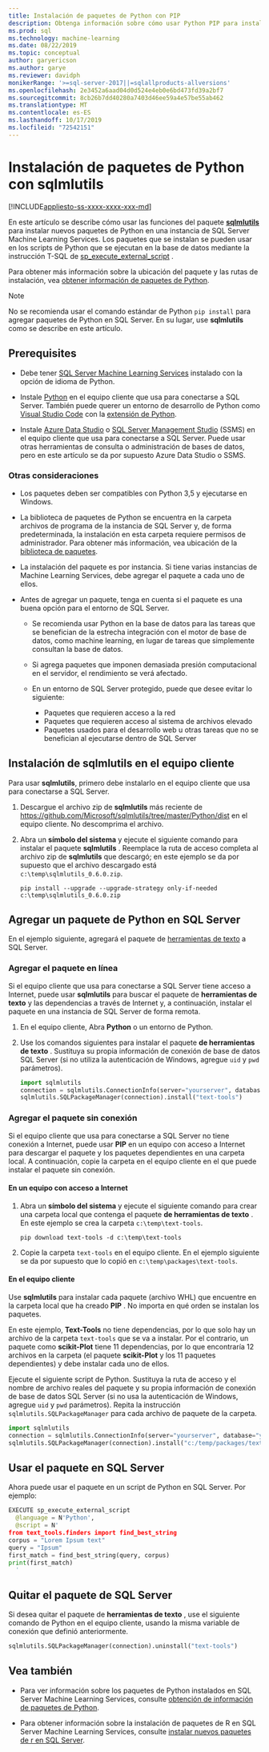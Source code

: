 ```yaml
---
title: Instalación de paquetes de Python con PIP
description: Obtenga información sobre cómo usar Python PIP para instalar nuevos paquetes de Python en una instancia de SQL Server Machine Learning Services.
ms.prod: sql
ms.technology: machine-learning
ms.date: 08/22/2019
ms.topic: conceptual
author: garyericson
ms.author: garye
ms.reviewer: davidph
monikerRange: '>=sql-server-2017||=sqlallproducts-allversions'
ms.openlocfilehash: 2e3452a6aad04d0d524e4eb0e6bd473fd39a2bf7
ms.sourcegitcommit: 8cb26b7dd40280a7403d46ee59a4e57be55ab462
ms.translationtype: MT
ms.contentlocale: es-ES
ms.lasthandoff: 10/17/2019
ms.locfileid: "72542151"
---
```

# <a name="install-python-packages-with-sqlmlutils"></a>Instalación de paquetes de Python con sqlmlutils

[!INCLUDE[appliesto-ss-xxxx-xxxx-xxx-md](../../includes/appliesto-ss-xxxx-xxxx-xxx-md.md)]

En este artículo se describe cómo usar las funciones del paquete [**sqlmlutils**](https://github.com/Microsoft/sqlmlutils) para instalar nuevos paquetes de Python en una instancia de SQL Server Machine Learning Services. Los paquetes que se instalan se pueden usar en los scripts de Python que se ejecutan en la base de datos mediante la instrucción T-SQL de [sp_execute_external_script](https://docs.microsoft.com/sql/relational-databases/system-stored-procedures/sp-execute-external-script-transact-sql) .

Para obtener más información sobre la ubicación del paquete y las rutas de instalación, vea [obtener información de paquetes de Python](../package-management/python-package-information.md).

> [!NOTE]
> No se recomienda usar el comando estándar de Python `pip install` para agregar paquetes de Python en SQL Server. En su lugar, use **sqlmlutils** como se describe en este artículo.

## <a name="prerequisites"></a>Prerequisites

+ Debe tener [SQL Server Machine Learning Services](../install/sql-machine-learning-services-windows-install.md) instalado con la opción de idioma de Python.

+ Instale [Python](https://www.python.org/) en el equipo cliente que usa para conectarse a SQL Server. También puede querer un entorno de desarrollo de Python como [Visual Studio Code](https://code.visualstudio.com/download) con la [extensión de Python](https://marketplace.visualstudio.com/items?itemName=ms-python.python). 

+ Instale [Azure Data Studio](https://docs.microsoft.com/sql/azure-data-studio/what-is) o [SQL Server Management Studio](https://docs.microsoft.com/sql/ssms/sql-server-management-studio-ssms) (SSMS) en el equipo cliente que usa para conectarse a SQL Server. Puede usar otras herramientas de consulta o administración de bases de datos, pero en este artículo se da por supuesto Azure Data Studio o SSMS.

### <a name="other-considerations"></a>Otras consideraciones

+ Los paquetes deben ser compatibles con Python 3,5 y ejecutarse en Windows.

+ La biblioteca de paquetes de Python se encuentra en la carpeta archivos de programa de la instancia de SQL Server y, de forma predeterminada, la instalación en esta carpeta requiere permisos de administrador. Para obtener más información, vea ubicación de la [biblioteca de paquetes](../package-management/python-package-information.md#default-python-library-location).

+ La instalación del paquete es por instancia. Si tiene varias instancias de Machine Learning Services, debe agregar el paquete a cada uno de ellos.

+ Antes de agregar un paquete, tenga en cuenta si el paquete es una buena opción para el entorno de SQL Server.

  + Se recomienda usar Python en la base de datos para las tareas que se benefician de la estrecha integración con el motor de base de datos, como machine learning, en lugar de tareas que simplemente consultan la base de datos.

  + Si agrega paquetes que imponen demasiada presión computacional en el servidor, el rendimiento se verá afectado.

  + En un entorno de SQL Server protegido, puede que desee evitar lo siguiente:
    + Paquetes que requieren acceso a la red
    + Paquetes que requieren acceso al sistema de archivos elevado
    + Paquetes usados para el desarrollo web u otras tareas que no se benefician al ejecutarse dentro de SQL Server

## <a name="install-sqlmlutils-on-the-client-computer"></a>Instalación de sqlmlutils en el equipo cliente

Para usar **sqlmlutils**, primero debe instalarlo en el equipo cliente que usa para conectarse a SQL Server.

1. Descargue el archivo zip de **sqlmlutils** más reciente de https://github.com/Microsoft/sqlmlutils/tree/master/Python/dist en el equipo cliente. No descomprima el archivo.

1. Abra un **símbolo del sistema** y ejecute el siguiente comando para instalar el paquete **sqlmlutils** . Reemplace la ruta de acceso completa al archivo zip de **sqlmlutils** que descargó; en este ejemplo se da por supuesto que el archivo descargado está `c:\temp\sqlmlutils_0.6.0.zip`.

   ```console
   pip install --upgrade --upgrade-strategy only-if-needed c:\temp\sqlmlutils_0.6.0.zip
   ```

## <a name="add-a-python-package-on-sql-server"></a>Agregar un paquete de Python en SQL Server

En el ejemplo siguiente, agregará el paquete de [herramientas de texto](https://pypi.org/project/text-tools/) a SQL Server.

### <a name="add-the-package-online"></a>Agregar el paquete en línea

Si el equipo cliente que usa para conectarse a SQL Server tiene acceso a Internet, puede usar **sqlmlutils** para buscar el paquete de **herramientas de texto** y las dependencias a través de Internet y, a continuación, instalar el paquete en una instancia de SQL Server de forma remota.

1. En el equipo cliente, Abra **Python** o un entorno de Python.

1. Use los comandos siguientes para instalar el paquete **de herramientas de texto** . Sustituya su propia información de conexión de base de datos SQL Server (si no utiliza la autenticación de Windows, agregue `uid` y `pwd` parámetros).

   ```python
   import sqlmlutils
   connection = sqlmlutils.ConnectionInfo(server="yourserver", database="yourdatabase")
   sqlmlutils.SQLPackageManager(connection).install("text-tools")
   ```

### <a name="add-the-package-offline"></a>Agregar el paquete sin conexión

Si el equipo cliente que usa para conectarse a SQL Server no tiene conexión a Internet, puede usar **PIP** en un equipo con acceso a Internet para descargar el paquete y los paquetes dependientes en una carpeta local. A continuación, copie la carpeta en el equipo cliente en el que puede instalar el paquete sin conexión.

#### <a name="on-a-computer-with-internet-access"></a>En un equipo con acceso a Internet

1. Abra un **símbolo del sistema** y ejecute el siguiente comando para crear una carpeta local que contenga el paquete **de herramientas de texto** . En este ejemplo se crea la carpeta `c:\temp\text-tools`.

   ```console
   pip download text-tools -d c:\temp\text-tools
   ```

1. Copie la carpeta `text-tools` en el equipo cliente. En el ejemplo siguiente se da por supuesto que lo copió en `c:\temp\packages\text-tools`.

#### <a name="on-the-client-computer"></a>En el equipo cliente

Use **sqlmlutils** para instalar cada paquete (archivo WHL) que encuentre en la carpeta local que ha creado **PIP** . No importa en qué orden se instalan los paquetes.

En este ejemplo, **Text-Tools** no tiene dependencias, por lo que solo hay un archivo de la carpeta `text-tools` que se va a instalar. Por el contrario, un paquete como **scikit-Plot** tiene 11 dependencias, por lo que encontraría 12 archivos en la carpeta (el paquete **scikit-Plot** y los 11 paquetes dependientes) y debe instalar cada uno de ellos.

Ejecute el siguiente script de Python. Sustituya la ruta de acceso y el nombre de archivo reales del paquete y su propia información de conexión de base de datos SQL Server (si no usa la autenticación de Windows, agregue `uid` y `pwd` parámetros). Repita la instrucción `sqlmlutils.SQLPackageManager` para cada archivo de paquete de la carpeta.

```python
import sqlmlutils
connection = sqlmlutils.ConnectionInfo(server="yourserver", database="yourdatabase")
sqlmlutils.SQLPackageManager(connection).install("c:/temp/packages/text-tools/text_tools-1.0.0-py3-none-any.whl")
```

## <a name="use-the-package-in-sql-server"></a>Usar el paquete en SQL Server

Ahora puede usar el paquete en un script de Python en SQL Server. Por ejemplo:

```python
EXECUTE sp_execute_external_script
  @language = N'Python',
  @script = N'
from text_tools.finders import find_best_string
corpus = "Lorem Ipsum text"
query = "Ipsum"
first_match = find_best_string(query, corpus)
print(first_match)
  '
```

## <a name="remove-the-package-from-sql-server"></a>Quitar el paquete de SQL Server

Si desea quitar el paquete de **herramientas de texto** , use el siguiente comando de Python en el equipo cliente, usando la misma variable de conexión que definió anteriormente.

```python
sqlmlutils.SQLPackageManager(connection).uninstall("text-tools")
```

## <a name="see-also"></a>Vea también

+ Para ver información sobre los paquetes de Python instalados en SQL Server Machine Learning Services, consulte [obtención de información de paquetes de Python](../package-management/python-package-information.md).

+ Para obtener información sobre la instalación de paquetes de R en SQL Server Machine Learning Services, consulte [instalar nuevos paquetes de r en SQL Server](../r/install-additional-r-packages-on-sql-server.md).
